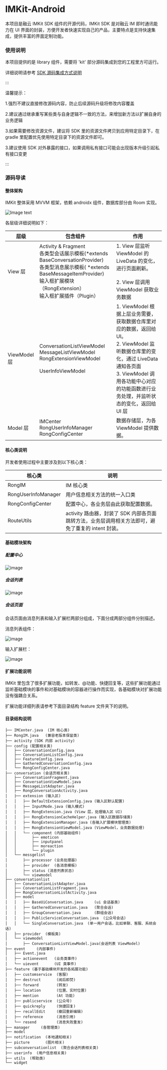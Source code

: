 # IMKit-Android
本项目是融云 IMKit SDK 组件的开源代码，IMKit SDK 是对融云 IM 即时通讯能力在 UI 界面的封装，方便开发者快速实现自己的产品，主要特点是支持快速集成，提供丰富的界面定制功能。

### 使用说明

本项目提供的是 library 组件，需要将 'kit' 部分源码集成到您的工程里方可运行。

详细说明请参考 [SDK 源码集成方式说明](https://sealtalk-custom.rongcloud.net/v4/5X/views/im/ui/guide/quick/include/android.html#source)

:::

温馨提示：

1.强烈不建议直接修改源码内容，防止后续源码升级将修改内容覆盖

2.建议通过继承重写某些类与自身逻辑不一致的方法，来增加新方法以扩展自身的业务逻辑

3.如果需要修改资源文件，建议将 SDK 里的资源文件拷贝到应用特定目录下，在 gradle 里配置优先使用特定目录下的资源文件即可。

3.建议使用 SDK 对外暴露的接口，如果调用私有接口可能会出现版本升级引起私有接口变更

:::

### 源码导读

#### 整体架构

IMKit 整体采用 MVVM 框架，依赖 androidx 组件，数据库部分由 Room 实现。

![Image text](https://github.com/rongcloud/imkit-android/blob/main/images/imkit.png)

各层级详细说明如下：

| 层级         | 包含组件                                                     | 作用                                                         |
| ------------ | ------------------------------------------------------------ | ------------------------------------------------------------ |
| View 层      | Activity & Fragment<br />各类型会话展示模板(*extends BaseConversationProvider) <br />各类型消息展示模板( *extends BaseMessageItemProvider)<br />输入框扩展模块（RongExtension）<br />输入框扩展插件（Plugin） | 1. View 层监听 ViewModel 的 LiveData 的变化，进行页面刷新。<br /><br />2. View 层调用 ViewModel 获取业务数据 |
| ViewModel 层 | ConversationListViewModel<br />MessageListViewModel<br />RongExtensionViewModel<br /><br />UserInfoViewModel | 1. ViewModel 根据上层业务需要，获取数据仓库里对应的数据，返回给 UI。<br />2. ViewModel 监听数据仓库里的变化，通过 LiveData 通知各页面<br />3. ViewModel 调用各功能中心对应的功能函数进行业务处理，并监听状态的变化，返回给 UI 层 |
| Model 层     | IMCenter<br />RongUserInfoManager<br />RongConfigCenter      | 数据存储层，为各 ViewModel 提供数据。                        |

#### 核心类说明

开发者使用过程中主要涉及到以下核心类：

| 核心类              | 说明                                                         |
| ------------------- | ------------------------------------------------------------ |
| RongIM              | IM 核心类                                                    |
| RongUserInfoManager | 用户信息相关方法的统一入口类                                 |
| RongConfigCenter    | 配置中心，各业务层由此获取配置数据。                         |
| RouteUtils          | activity 路由器，封装了 SDK 内部各页面跳转方法，业务层调用相关方法即可，避免了重复的 intent 封装。 |

#### 基础模块架构

##### 配置中心

![image](./images/config.svg)

##### 会话列表

![image](./images/conversationlist.svg)

##### 会话页面

会话页面由消息列表和输入扩展栏两部分组成，下面分成两部分组件分别描述。

消息列表组件：

![image](./images/messagelist.svg)

输入扩展栏：

![image](./images/extension.svg)

#### 扩展功能说明

IMKit 里包含了很多扩展功能，如转发、@功能、快捷回复等，这些扩展功能通过监听基础模块的事件和对基础模块的容器进行操作而实现，各基础模块对扩展功能没有强耦合关系。

扩展功能详细列表请参考下面目录结构 feature 文件夹下的说明。

#### 目录结构说明
```
├── IMCenter.java  (IM 核心类)
├── RongIM.java   (兼容老版本保留类)
├── activity (SDK 内部 activity)
├── config (配置相关类)
│   ├── ConversationConfig.java
│   ├── ConversationListConfig.java
│   ├── FeatureConfig.java
│   ├── GatheredConversationConfig.java
│   └── RongConfigCenter.java
├── conversation (会话页相关类)
│   ├── ConversationFragment.java
│   ├── ConversationViewModel.java
│   ├── MessageListAdapter.java
│   ├── RongConversationActivity.java
│   ├── extension (输入区)
│   │   ├── DefaultExtensionConfig.java (输入区默认配置)
│   │   ├── InputMode.java (输入模式)
│   │   ├── RongExtension.java (View 层，处理输入区 UI)
│   │   ├── RongExtensionCacheHelper.java (输入区数据存储类)
│   │   ├── RongExtensionManager.java (各输入扩展模块管理类)
│   │   ├── RongExtensionViewModel.java (ViewModel，业务数据处理)
│   │   └── component (内部基础组件)
│   │       ├── emoticon
│   │       ├── inputpanel
│   │       ├── moreaction
│   │       └── plugin
│   └── messgelist
│       ├── processor (业务处理器)
│       ├── provider  (各消息模板)
│       ├── status (消息列表状态)
│       └── viewmodel
├── conversationlist
│   ├── ConversationListAdapter.java
│   ├── ConversationListFragment.java
│   ├── RongConversationListActivity.java
│   ├── model
│   │   ├── BaseUiConversation.java     (ui 会话基类)
│   │   ├── GatheredConversation.java   (聚合会话)
│   │   ├── GroupConversation.java      (群组会话)
│   │   ├── PublicServiceConversation.java  (公众号会话)
│   │   └── SingleConversation.java  (单一用户会话，比如单聊、客服、系统会话)
│   ├── provider  (模板类)
│   └── viewmodel
│       ├── ConversationListViewModel.java(会话列表 ViewModel)
├── event     (内部事件)
│   ├── Event.java
│   ├── actionevent   (业务类事件)
│   └── uievent       (UI 类事件)
├── feature (基于基础模块开发的各拓展功能)
│   ├── customservice  (客服)
│   ├── destruct       (阅后即焚)
│   ├── forward        (转发)
│   ├── location       (位置、实时位置)
│   ├── mention        (At 功能)
│   ├── publicservice  (公众号)
│   ├── quickreply     (快捷回复)
│   ├── recallEdit     (撤回重新编辑)
│   ├── reference      (消息引用)
│   └── resend         (消息失败重发)
├── manager     (各管理类)
├── model
├── notification  (本地通知相关)
├── picture       (图片相关)
├── subconversationlist  (聚合会话列表相关类)
├── userinfo  (用户信息相关类)
├── utils  (帮助类)
└── widget
```
